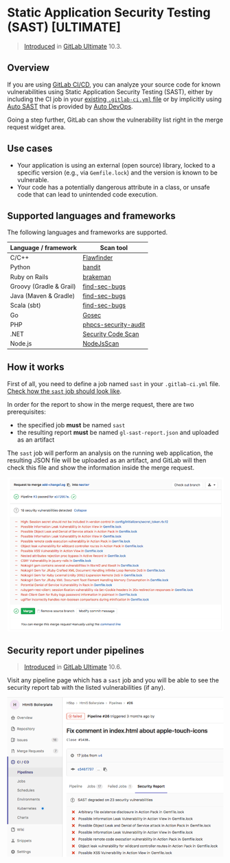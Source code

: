 # Static Application Security Testing (SAST) **[ULTIMATE]**

> [Introduced][ee-3775] in [GitLab Ultimate][ee] 10.3.

## Overview

If you are using [GitLab CI/CD][ci], you can analyze your source code for known
vulnerabilities using Static Application Security Testing (SAST), either by
including the CI job in your [existing `.gitlab-ci.yml` file][cc-docs] or
by implicitly using [Auto SAST](../../../topics/autodevops/index.md#auto-sast)
that is provided by [Auto DevOps](../../../topics/autodevops/index.md).

Going a step further, GitLab can show the vulnerability list right in the merge
request widget area.

## Use cases

- Your application is using an external (open source) library, locked to a
  specific version (e.g., via `Gemfile.lock`) and the version is known to be
  vulnerable.
- Your code has a potentially dangerous attribute in a class, or unsafe code
  that can lead to unintended code execution.

## Supported languages and frameworks

The following languages and frameworks are supported.

| Language / framework  | Scan tool                                                                              |
|-----------------------|----------------------------------------------------------------------------------------|
| C/C++                 | [Flawfinder](https://www.dwheeler.com/flawfinder/)                                     |
| Python                | [bandit](https://github.com/PyCQA/bandit)                                              |
| Ruby on Rails         | [brakeman](https://brakemanscanner.org)                                                |
| Groovy (Gradle & Grail) | [find-sec-bugs](https://find-sec-bugs.github.io/)                                      |
| Java (Maven & Gradle) | [find-sec-bugs](https://find-sec-bugs.github.io/)                                      |
| Scala (sbt)           | [find-sec-bugs](https://find-sec-bugs.github.io/)                                      |
| Go                    | [Gosec](https://github.com/securego/gosec)                                             |
| PHP                   | [phpcs-security-audit](https://github.com/FloeDesignTechnologies/phpcs-security-audit) |
| .NET                  | [Security Code Scan](https://security-code-scan.github.io)                             |
| Node.js               | [NodeJsScan](https://github.com/ajinabraham/NodeJsScan)                                |

## How it works

First of all, you need to define a job named `sast` in your `.gitlab-ci.yml`
file. [Check how the `sast` job should look like][cc-docs].

In order for the report to show in the merge request, there are two
prerequisites:

- the specified job **must** be named `sast`
- the resulting report **must** be named `gl-sast-report.json` and uploaded as
  an artifact

The `sast` job will perform an analysis on the running web application, the
resulting JSON file will be uploaded as an artifact, and GitLab will then check
this file and show the information inside the merge request.

![SAST Widget](img/sast.png)

## Security report under pipelines

> [Introduced][ee-3776] in [GitLab Ultimate][ee] 10.6.

Visit any pipeline page which has a `sast` job and you will be able to see
the security report tab with the listed vulnerabilities (if any).

![Security Report](img/security_report.png)

[ee-3775]: https://gitlab.com/gitlab-org/gitlab-ee/issues/3775
[ee-3776]: https://gitlab.com/gitlab-org/gitlab-ee/issues/3776
[ee]: https://about.gitlab.com/pricing
[ci]: ../../../ci/README.md
[cc-docs]: ../../../ci/examples/sast.md
